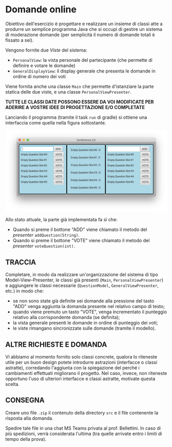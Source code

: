 # Domande online

Obiettivo dell'esercizio è progettare e realizzare un insieme di classi atte a produrre un semplice
programma Java che si occupi di gestire un sistema di moderazione domande (per semplicità il numero
di domande totali è fissato a sei).

Vengono fornite due *Viste* del sistema:

- `PersonalView`: la vista personale del partecipante (che permette di definire e votare le domande)
- `GeneralDisplayView`: il display generale che presenta le domande in ordine di numero dei voti

Viene fornita anche una classe `Main` che permette d'istanziare la parte statica delle due viste, e
una classe  `PersonalViewPresenter`.

**TUTTE LE CLASSI DATE POSSONO ESSERE DA VOI MODIFICATE PER ADERIRE A VOSTRE IDEE DI PROGETTAZIONE
E/O COMPLETATE**

Lanciando il programma (tramite il task `run` di gradle) si ottiene una interfaccia come quella
nella figura sottostante.

![GUI](gui.png)

Allo stato attuale, la parte già implementata fa sì che:

- Quando si preme il bottone "ADD" viene chiamato il metodo del *presenter* `addQuestion(String)`.
- Quando si preme il bottone "VOTE" viene chiamato il metodo del *presenter* `voteQuestion(int)`.


## TRACCIA

Completare, in modo da realizzare un'organizzazione del sistema di tipo Model-View-Presenter, le
classi già presenti (`Main`, `PersonalViewPresenter`) e aggiungere le classi
necessarie (`QuestionModel`,
`GeneralViewPresenter`, etc.) in modo che:

- se non sono state già definite sei domande alla pressione del tasto "ADD" venga aggiunta la
  domanda presente nel relativo campo di testo;
- quando viene premuto un tasto "VOTE", venga incrementato il punteggio relativo alla corrispondente
  domanda (se definita);
- la vista generale presenti le domande in ordine di punteggio dei voti;
- le viste rimangano sincronizzate sulle domande (tramite il modello).

## ALTRE RICHIESTE E DOMANDA

Vi abbiamo al momento fornito solo classi concrete, qualora lo riteneste utile per un buon design
potete introdurre astrazioni (interfacce o classi astratte), corredando l'aggiunta con la
spiegazione del perché i cambiamenti effettuati migliorano il progetto. Nel caso, invece, non
riteneste opportuno l'uso di ulteriori interfacce e classi astratte, motivate questa scelta.

## CONSEGNA

Creare uno file `.zip` il contenuto della directory `src` e il file contenente la risposta alla
domanda.

Spedire tale file in una chat MS Teams privata al prof. Bellettini. In caso di più spedizioni, verrà
considerata l'ultima (tra quelle arrivate entro i limiti di tempo della prova).

